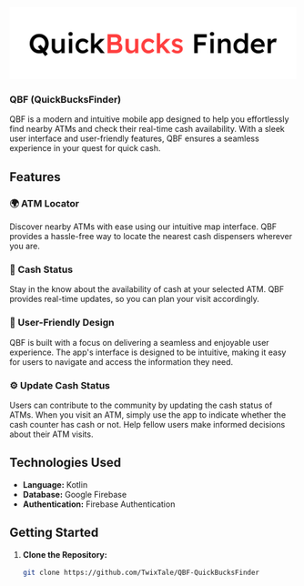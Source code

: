 ![QBF Logo](app/src/main/res/drawable/frame1.png)

### QBF (QuickBucksFinder)

QBF is a modern and intuitive mobile app designed to help you effortlessly find nearby ATMs and check their real-time cash availability. With a sleek user interface and user-friendly features, QBF ensures a seamless experience in your quest for quick cash.

## Features

### 🌍 ATM Locator
Discover nearby ATMs with ease using our intuitive map interface. QBF provides a hassle-free way to locate the nearest cash dispensers wherever you are.

### 💸 Cash Status
Stay in the know about the availability of cash at your selected ATM. QBF provides real-time updates, so you can plan your visit accordingly.

### 🚀 User-Friendly Design
QBF is built with a focus on delivering a seamless and enjoyable user experience. The app's interface is designed to be intuitive, making it easy for users to navigate and access the information they need.

### ⚙️ Update Cash Status
Users can contribute to the community by updating the cash status of ATMs. When you visit an ATM, simply use the app to indicate whether the cash counter has cash or not. Help fellow users make informed decisions about their ATM visits.

## Technologies Used

- **Language:** Kotlin
- **Database:** Google Firebase
- **Authentication:** Firebase Authentication

## Getting Started

1. **Clone the Repository:**
   ```bash
   git clone https://github.com/TwixTale/QBF-QuickBucksFinder
